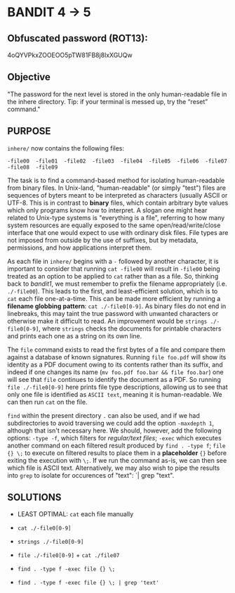 # BANDIT 4 -> 5

## Obfuscated password (ROT13): 

4oQYVPkxZOOEOO5pTW81FB8j8lxXGUQw

## Objective

"The password for the next level is stored in the only human-readable file in the inhere directory. Tip: if your terminal is messed up, try the “reset” command."


## PURPOSE
	
`inhere/` now contains the following files: 

	-file00  -file01  -file02  -file03  -file04  -file05  -file06  -file07  -file08  -file09

The task is to find a command-based method for isolating human-readable from binary files. In Unix-land, "human-readable" (or simply "test") files are sequences of byters meant to be interpreted as characters (usually ASCII or UTF-8. This is in contrast to **binary** files, which contain arbitrary byte values which only programs know how to interpret. A slogan one might hear related to Unix-type systems is "everything is a file", referring to how many system resources are equally exposed to the same open/read/write/close interface that one would expect to use with ordinary disk files. File types are not imposed from outside by the use of suffixes, but by metadata, permissions, and how applications interpret them.

As each file in `inhere/` begins with a `-` followed by another character, it is important to consider that running `cat -file00` will result in `-file00` being treated as an option to be applied to `cat` rather than as a file. So, thinking back to *bandit1*, we must remember to prefix the filename appropriately (i.e. `./-file00`). This leads to the first, and least-efficient solution, which is to `cat` each file one-at-a-time. This can be made more efficient by running a **filename globbing pattern**: `cat ./-file0[0-9]`. As binary files do not end in linebreaks, this may taint the true password with unwanted characters or otherwise make it difficult to read. An improvement would be `strings ./-file0[0-9]`, where `strings` checks the documents for printable characters and prints each one as a string on its own line.

The `file` command exists to read the first bytes of a file and compare them against a database of known signatures. Running `file foo.pdf` will show its identity as a PDF document owing to its contents rather than its suffix, and indeed if one changes its name (`mv foo.pdf foo.bar && file foo.bar`) one will see that `file` continues to identify the document as a PDF. So running `file ./-file0[0-9]` here prints file type descriptions, allowing us to see that only one file is identified as `ASCII text`, meaning it is human-readable. We can then run `cat` on the file.

`find` within the present directory `.` can also be used, and if we had subdirectories to avoid traversing we could add the option `-maxdepth 1`, although that isn't necessary here. We should, however, add the following options: `-type -f`, which filters for *regular/text files*; `-exec` which executes another command on each filtered result produced by `find . -type f`; `file {} \;` to execute on filtered results to place them in a **placeholder** `{}` before exiting the execution with `\;`. If we run the command as-is, we can then see which file is ASCII text. Alternatively, we may also wish to pipe the results into `grep` to isolate for occurences of "text": `| grep "text". 


## SOLUTIONS

- LEAST OPTIMAL: `cat` each file manually

- `cat ./-file0[0-9]`

- `strings ./-file0[0-9]`

- `file ./-file0[0-9]` + `cat ./file07`

- `find . -type f -exec file {} \;`

- `find . -type f -exec file {} \; | grep 'text'`